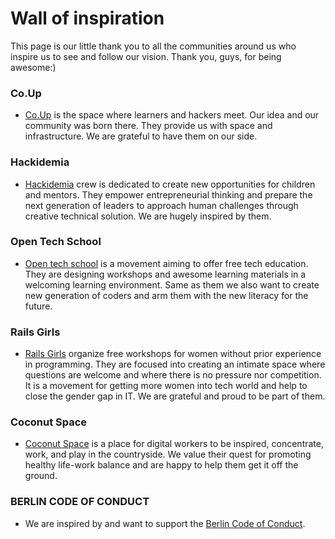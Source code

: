 # Wall of inspiration
This page is our little thank you to all the communities around us who inspire us to see and follow our vision. Thank you, guys, for being awesome:)

### Co.Up
* [Co.Up](http://co-up.de/) is the space where learners and hackers meet. Our idea and our community was born there. They provide us with space and infrastructure. We are grateful to have them on our side.

### Hackidemia
* [Hackidemia](http://www.hackidemia.com/press/) crew is dedicated to create new opportunities for children and mentors. They empower entrepreneurial thinking and prepare the next generation of leaders to approach human challenges through creative technical solution. We are hugely inspired by them.

### Open Tech School
* [Open tech school](http://www.opentechschool.org/sponsors.html) is a movement aiming to offer free tech education. They are designing workshops and awesome learning materials in a welcoming learning environment. Same as them we also want to create new generation of coders and arm them with the new literacy for the future.

### Rails Girls
* [Rails Girls](http://railsgirlsberlin.de/category/press/) organize free workshops for women without prior experience in programming. They are focused into creating an intimate space where questions are welcome and where there is no pressure nor competition. It is a movement for getting more women into tech world and help to close the gender gap in IT. We are grateful and proud to be part of them.

### Coconut Space
* [Coconut Space](http://coconat-space.com/place/) is a place for digital workers to be inspired, concentrate, work, and play in the countryside. We value their quest for promoting healthy life-work balance and are happy to help them get it off the ground.

### BERLIN CODE OF CONDUCT
* We are inspired by and want to support the [Berlin Code of Conduct](http://berlincodeofconduct.org/).
